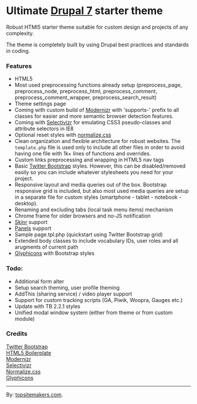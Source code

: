 # Ultimate [Drupal 7](http://drupal.org) starter theme

Robust HTMl5 starter theme suitable for custom design and projects of any complexity.

The theme is completely built by using Drupal best practices and standards in coding.

### Features

- HTML5
- Most used preprocessing functions already setup (preprocess_page, preprocess_node, preprocess_html, preprocess_comment, preprocess_comment_wrapper, preprocess_search_result)
- Theme settings page
- Coming with custom build of [Modernizr](http://modernizr.com) with 'supports-' prefix to all classes for easier and more semantic browser detection features.
- Coming with [Selectivizr](http://selectivizr.com) for emulating CSS3 pseudo-classes and attribute selectors in IE8
- Optional reset styles with [normalize.css](http://necolas.github.com/normalize.css/)
- Clean organization and flexible architecture for robust websites. The <code>template.php</code> file is used only to include all other files in order to avoid having one file with 1k+ lines of functions and overrides.
- Custom links preprocessing and wrapping in HTML5 nav tags
- Basic [Twitter Bootstrap](http://twitter.github.com/bootstrap) styles. However, this can be disabled/removed easily so you can include whatever stylesheets you need for your project.
- Responsive layout and media queries out of the box. Bootstrap responsive grid is included, but also most used media queries are setup in a separate file for custom styles (smartphone - tablet - notebook - desktop). 
- Renaming and excluding tabs (local task menu items) mechanism
- Chrome frame for older browsers and no-JS notification
- [Skinr](http://drupal.org/project/skinr) support
- [Panels](http://drupal.org/project/panels) support
- Sample page.tpl.php (quickstart using Twitter Bootstrap grid)
- Extended body classes to include vocabulary IDs, user roles and all arugments of current path
- [Glyphicons](http://glyphicons.com) with Bootstrap styles

### Todo:

- Additional form alter
- Setup search theming, user profile theming
- AddThis (sharing service) / video player support
- Support for custom tracking scripts (GA, Piwik, Woopra, Gauges etc.)
- Update with TB 2.2.1 styles
- Unified modal window system (either from theme or from custom module)

### Credits

[Twitter Bootstrap](http://twitter.github.com/bootstrap)  
[HTML5 Boilerplate](http://html5boilerplate.com)  
[Modernizr](http://modernizr.com)  
[Selectivizr](http://selectivizr.com/)  
[Normalize.css](http://necolas.github.com/normalize.css/)  
[Glyphicons](http://glyphicons.com)

<hr>

By: [topsitemakers.com](http://www.topsitemakers.com).

